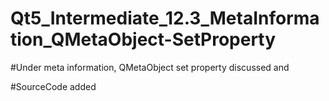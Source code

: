 # Qt5_Intermediate_12.3_MetaInformation_QMetaObject-SetProperty

#Under meta information, QMetaObject set property discussed and 

#SourceCode added
